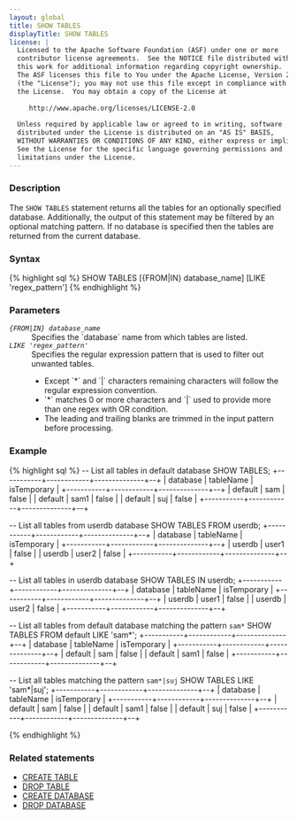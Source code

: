 ```yaml
---
layout: global
title: SHOW TABLES
displayTitle: SHOW TABLES
license: |
  Licensed to the Apache Software Foundation (ASF) under one or more
  contributor license agreements.  See the NOTICE file distributed with
  this work for additional information regarding copyright ownership.
  The ASF licenses this file to You under the Apache License, Version 2.0
  (the "License"); you may not use this file except in compliance with
  the License.  You may obtain a copy of the License at
 
     http://www.apache.org/licenses/LICENSE-2.0
 
  Unless required by applicable law or agreed to in writing, software
  distributed under the License is distributed on an "AS IS" BASIS,
  WITHOUT WARRANTIES OR CONDITIONS OF ANY KIND, either express or implied.
  See the License for the specific language governing permissions and
  limitations under the License.
---
```

### Description

The `SHOW TABLES` statement returns all the tables for an optionally specified database.
Additionally, the output of this statement may be filtered by an optional matching
pattern. If no database is specified then the tables are returned from the 
current database.

### Syntax
{% highlight sql %}
SHOW TABLES [{FROM|IN} database_name] [LIKE 'regex_pattern']
{% endhighlight %}

### Parameters
<dl>
  <dt><code><em>{FROM|IN} database_name</em></code></dt>
  <dd>
     Specifies the `database` name from which tables are listed.
  </dd>
  <dt><code><em>LIKE 'regex_pattern'</em></code></dt>
  <dd>
     Specifies the regular expression pattern that is used to filter out unwanted tables. 
     <ul> 
          <li> Except `*` and `|` characters remaining characters will follow the regular expression convention.</li>
          <li> `*` matches 0 or more characters and `|` used to provide more than one regex with OR condition. </li>
          <li> The leading and trailing blanks are trimmed in the input pattern before processing.</li>
     </ul>
    
  </dd>
</dl>

### Example
{% highlight sql %}
-- List all tables in default database
SHOW TABLES;
  +-----------+------------+--------------+--+
  | database  | tableName  | isTemporary  |
  +-----------+------------+--------------+--+
  | default   | sam        | false        |
  | default   | sam1       | false        |
  | default   | suj        | false        |
  +-----------+------------+--------------+--+

-- List all tables from userdb database 
SHOW TABLES FROM userdb;
  +-----------+------------+--------------+--+
  | database  | tableName  | isTemporary  |
  +-----------+------------+--------------+--+
  | userdb    | user1      | false        |
  | userdb    | user2      | false        |
  +-----------+------------+--------------+--+

-- List all tables in userdb database
SHOW TABLES IN userdb;
  +-----------+------------+--------------+--+
  | database  | tableName  | isTemporary  |
  +-----------+------------+--------------+--+
  | userdb    | user1      | false        |
  | userdb    | user2      | false        |
  +-----------+------------+--------------+--+

-- List all tables from default database matching the pattern `sam*`
SHOW TABLES FROM default LIKE 'sam*';
  +-----------+------------+--------------+--+
  | database  | tableName  | isTemporary  |
  +-----------+------------+--------------+--+
  | default   | sam        | false        |
  | default   | sam1       | false        |
  +-----------+------------+--------------+--+
  
-- List all tables matching the pattern `sam*|suj`
SHOW TABLES  LIKE 'sam*|suj';
  +-----------+------------+--------------+--+
  | database  | tableName  | isTemporary  |
  +-----------+------------+--------------+--+
  | default   | sam        | false        |
  | default   | sam1       | false        |
  | default   | suj        | false        |
  +-----------+------------+--------------+--+

{% endhighlight %}

### Related statements
- [CREATE TABLE](sql-ref-syntax-ddl-create-table.html)
- [DROP TABLE](sql-ref-syntax-ddl-drop-table.html)
- [CREATE DATABASE](sql-ref-syntax-ddl-create-database.html)
- [DROP DATABASE](sql-ref-syntax-ddl-drop-database.html)
